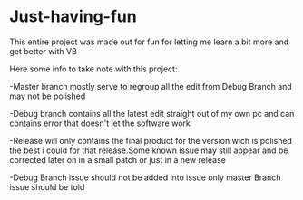 # Just-having-fun
This entire project was made out for fun for letting me learn a bit more and get better with VB

Here some info to take note with this project:


-Master branch mostly serve to regroup all the edit from Debug Branch and may not be polished


-Debug branch contains all the latest edit straight out of my own pc and can contains error that doesn't let the software work


-Release will only contains the final product for the version wich is polished the best i could for that release.Some known issue may still appear and be corrected later on in a small patch or just in a new release

-Debug Branch issue should not be added into issue only master Branch issue should be told

